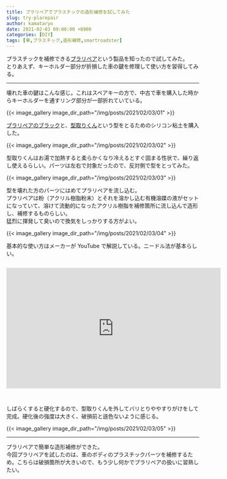 ```yaml
---
title: プラリペアでプラスチックの造形補修を試してみた
slug: try-plarepair
author: kamataryo
date: 2021-02-03 09:00:00 +0900
categories: [DIY]
tags: [車,プラスチック,造形補修,smartroadster]
---
```


プラスチックを補修できる[プラリペア](http://www.plarepair.net/)という製品を知ったので試してみた。  
とりあえず、キーホルダー部分が折損した車の鍵を修理して使い方を習得してみる。

---

壊れた車の鍵はこんな感じ。これはスペアキーの方で、中古で車を購入した時からキーホルダーを通すリング部分が一部折れていている。

{{< image_gallery image_dir_path="/img/posts/2021/02/03/01" >}}

[プラリペアのブラック](https://www.yodobashi.com/product/100000001000700306/)と、[型取りくん](https://www.yodobashi.com/product/100000001001720536/)という型をとるためのシリコン粘土を購入した。

{{< image_gallery image_dir_path="/img/posts/2021/02/03/02" >}}

型取りくんはお湯で加熱すると柔らかくなり冷えるとすぐ固まる性状で、繰り返し使えるらしい。パーツは左右で対象だったので、反対側で型をとってみた。

{{< image_gallery image_dir_path="/img/posts/2021/02/03/03" >}}

型を壊れた方のパーツにはめてプラリペアを流し込む。  
プラリペアは粉（アクリル樹脂粉末）とそれを溶かし込む有機溶媒の液がセットになっていて、溶けて流動的になったアクリル樹脂を補修箇所に流し込んで造形し、補修するものらしい。  
猛烈に揮発して臭いので換気をしっかりする方がよい。

{{< image_gallery image_dir_path="/img/posts/2021/02/03/04" >}}

基本的な使い方はメーカーが YouTube で解説している。ニードル法が基本らしい。

<iframe style="margin: 1em auto 2em;" width="560" height="315" src="https://www.youtube.com/embed/OmFcQbaZABc" frameborder="0" allow="accelerometer; autoplay; clipboard-write; encrypted-media; gyroscope; picture-in-picture" allowfullscreen></iframe>

しばらくすると硬化するので、型取りくんを外してバリとりややすりがけをして完成。硬化後の強度は大きく、破損前と遜色ないように感じる。

{{< image_gallery image_dir_path="/img/posts/2021/02/03/05" >}}

---

プラリペアで簡単な造形補修ができた。  
今回プラリペアを試したのは、車のボディのプラスチックパーツを補修するため。こちらは破損箇所が大きいので、もう少し何かでプラリペアの扱いに習熟したい。
